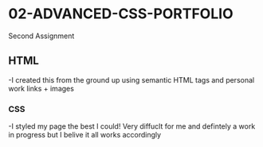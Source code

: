 # 02-ADVANCED-CSS-PORTFOLIO
Second Assignment

## HTML
-I created this from the ground up using semantic HTML tags and personal work links + images

### CSS
-I styled my page the best I could! Very diffuclt for me and defintely a work in progress but I belive it all works accordingly